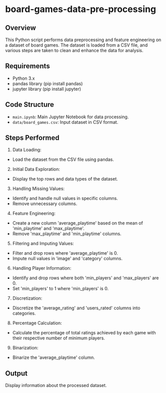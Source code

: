# board-games-data-pre-processing

## Overview

This Python script performs data preprocessing and feature engineering on a dataset of board games. The dataset is loaded from a CSV file, and various steps are taken to clean and enhance the data for analysis.

## Requirements

- Python 3.x
- pandas library (pip install pandas)
- jupyter library (pip install jupyter)

## Code Structure
- `main.ipynb`: Main Jupyter Notebook for data processing.
- `data/board_games.csv`: Input dataset in CSV format.

## Steps Performed
1. Data Loading:
  - Load the dataset from the CSV file using pandas.

2. Initial Data Exploration:
  - Display the top rows and data types of the dataset.

3. Handling Missing Values:
  - Identify and handle null values in specific columns.
  - Remove unnecessary columns.

4. Feature Engineering:
  - Create a new column 'average_playtime' based on the mean of 'min_playtime' and 'max_playtime'.
  - Remove 'max_playtime' and 'min_playtime' columns.

5. Filtering and Imputing Values:
  - Filter and drop rows where 'average_playtime' is 0.
  - Impute null values in 'image' and 'category' columns.

6. Handling Player Information:
  - Identify and drop rows where both 'min_players' and 'max_players' are 0.
  - Set 'min_players' to 1 where 'min_players' is 0.

7. Discretization:
  - Discretize the 'average_rating' and 'users_rated' columns into categories.

8. Percentage Calculation:
  - Calculate the percentage of total ratings achieved by each game with their respective number of minimum players.

9. Binarization:
  - Binarize the 'average_playtime' column.

## Output
Display information about the processed dataset.
